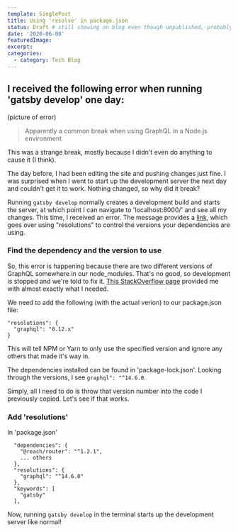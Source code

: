 ```yaml
---
template: SinglePost
title: Using 'resolve' in package.json
status: Draft # still showing on blog even though unpublished, probably wrong value
date: '2020-06-08'
featuredImage: 
excerpt: 
categories:
  - category: Tech Blog
---
```

## I received the following error when running 'gatsby develop' one day:
(picture of error)

>Apparently a common break when using GraphQL in a Node.js environment

This was a strange break, mostly because I didn't even do anything to cause it (I think).

The day before, I had been editing the site and pushing changes just fine. I was surprised when I went to start up the development server the next day and couldn't get it to work. Nothing changed, so why did it break?

Running `gatsby develop` normally creates a development build and starts the server, at which point I can navigate to 'localhost:8000/' and see all my changes. This time, I received an error. The message provides a [link](https://yarnpkg.com/en/docs/selective-version-resolutions), which goes over using "resolutions" to control the versions your dependencies are using.

### Find the dependency and the version to use

So, this error is happening because there are two different versions of GraphQL somewhere in our node_modules. That's no good, so development is stopped and we're told to fix it. [This StackOverflow page](https://stackoverflow.com/questions/51990179/run-postgraphile-with-npm) provided me with almost exactly what I needed.

We need to add the following (with the actual verion) to our package.json file:
```
"resolutions": {
  "graphql": "0.12.x"
}
```

This will tell NPM or Yarn to only use the specified version and ignore any others that made it's way in.

The dependencies installed can be found in 'package-lock.json'. Looking through the versions, I see `graphql": "^14.6.0`.

Simply, all I need to do is throw that version number into the code I previously copied. Let's see if that works.

### Add 'resolutions' 

In 'package.json'
```
  "dependencies": {
    "@reach/router": "^1.2.1",
    ... others
  },
  "resolutions": {
    "graphql": "^14.6.0"
  },
  "keywords": [
    "gatsby"
  ],
```

Now, running `gatsby develop` in the terminal starts up the development server like normal!

